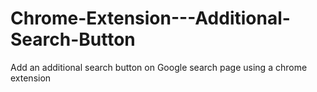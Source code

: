 # Chrome-Extension---Additional-Search-Button
Add an additional search button on Google search page using a chrome extension 
